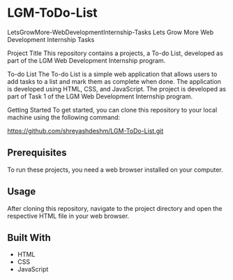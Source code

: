 # LGM-ToDo-List

LetsGrowMore-WebDevelopmentInternship-Tasks
Lets Grow More Web Development Internship Tasks

Project Title
This repository contains a projects, a To-do List, developed as part of the LGM Web Development Internship program.

To-do List
The To-do List is a simple web application that allows users to add tasks to a list and mark them as complete when done. The application is developed using HTML, CSS, and JavaScript. The project is developed as part of Task 1 of the LGM Web Development Internship program.

Getting Started
To get started, you can clone this repository to your local machine using the following command:

https://github.com/shreyashdeshm/LGM-ToDo-List.git

## Prerequisites

To run these projects, you need a web browser installed on your computer.

## Usage

After cloning this repository, navigate to the project directory and open the respective HTML file in your web browser.

## Built With

- HTML
- CSS
- JavaScript
